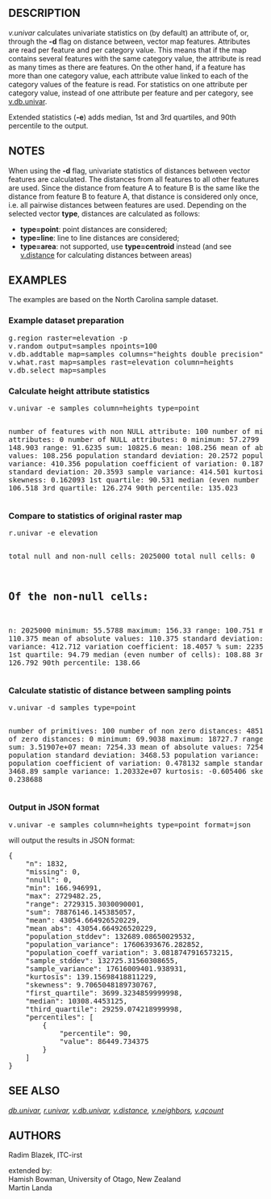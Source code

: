 <h2>DESCRIPTION</h2>

<em>v.univar</em> calculates univariate statistics on (by default) an attribute
of, or, through the <b>-d</b> flag on distance between, vector map features.
Attributes are read per feature and per category value. This means that if the
map contains several features with the same category value, the attribute is
read as many times as there are features. On the other hand, if a feature has
more than one category value, each attribute value linked to each of the
category values of the feature is read. For statistics on one attribute
per category value, instead of one attribute per feature and per category,
see <a href="v.db.univar.html">v.db.univar</a>.

<p>Extended statistics (<b>-e</b>) adds median, 1st and 3rd quartiles, and 90th
percentile to the output.

<h2>NOTES</h2>

When using the <b>-d</b> flag, univariate statistics of distances
between vector features are calculated. The distances from all features
to all other features are used. Since the distance from feature A to
feature B is the same like the distance from feature B to feature A,
that distance is considered only once, i.e. all pairwise distances
between features are used. Depending on the selected vector
<b>type</b>, distances are calculated as follows:

<ul>
<li> <b>type=point</b>: point distances are considered;</li>
<li> <b>type=line</b>: line to line distances are considered;</li>
<li> <b>type=area</b>: not supported, use <b>type=centroid</b> instead (and see
     <a href="v.distance.html">v.distance</a> for calculating distances
     between areas)</li>
</ul>

<h2>EXAMPLES</h2>

The examples are based on the North Carolina sample dataset.

<h3>Example dataset preparation</h3>

<div class="code"><pre>
g.region raster=elevation -p
v.random output=samples npoints=100
v.db.addtable map=samples columns="heights double precision"
v.what.rast map=samples rast=elevation column=heights
v.db.select map=samples
</pre></div>

<h3>Calculate height attribute statistics</h3>

<div class="code"><pre>
v.univar -e samples column=heights type=point

number of features with non NULL attribute: 100
number of missing attributes: 0
number of NULL attributes: 0
minimum: 57.2799
maximum: 148.903
range: 91.6235
sum: 10825.6
mean: 108.256
mean of absolute values: 108.256
population standard deviation: 20.2572
population variance: 410.356
population coefficient of variation: 0.187123
sample standard deviation: 20.3593
sample variance: 414.501
kurtosis: -0.856767
skewness: 0.162093
1st quartile: 90.531
median (even number of cells): 106.518
3rd quartile: 126.274
90th percentile: 135.023
</pre></div>

<h3>Compare to statistics of original raster map</h3>

<div class="code"><pre>
r.univar -e elevation

total null and non-null cells: 2025000
total null cells: 0

Of the non-null cells:
----------------------
n: 2025000
minimum: 55.5788
maximum: 156.33
range: 100.751
mean: 110.375
mean of absolute values: 110.375
standard deviation: 20.3153
variance: 412.712
variation coefficient: 18.4057 %
sum: 223510266.558102
1st quartile: 94.79
median (even number of cells): 108.88
3rd quartile: 126.792
90th percentile: 138.66
</pre></div>

<h3>Calculate statistic of distance between sampling points</h3>

<div class="code"><pre>
v.univar -d samples type=point

number of primitives: 100
number of non zero distances: 4851
number of zero distances: 0
minimum: 69.9038
maximum: 18727.7
range: 18657.8
sum: 3.51907e+07
mean: 7254.33
mean of absolute values: 7254.33
population standard deviation: 3468.53
population variance: 1.20307e+07
population coefficient of variation: 0.478132
sample standard deviation: 3468.89
sample variance: 1.20332e+07
kurtosis: -0.605406
skewness: 0.238688
</pre></div>

<h3>Output in JSON format</h3>
<div class="code"><pre>
v.univar -e samples column=heights type=point format=json
</pre></div>
will output the results in JSON format:
<div class="code"><pre>
{
    "n": 1832,
    "missing": 0,
    "nnull": 0,
    "min": 166.946991,
    "max": 2729482.25,
    "range": 2729315.3030090001,
    "sum": 78876146.145385057,
    "mean": 43054.664926520229,
    "mean_abs": 43054.664926520229,
    "population_stddev": 132689.08650029532,
    "population_variance": 17606393676.282852,
    "population_coeff_variation": 3.0818747916573215,
    "sample_stddev": 132725.31560308655,
    "sample_variance": 17616009401.938931,
    "kurtosis": 139.15698418811229,
    "skewness": 9.7065048189730767,
    "first_quartile": 3699.3234859999998,
    "median": 10308.4453125,
    "third_quartile": 29259.074218999998,
    "percentiles": [
        {
            "percentile": 90,
            "value": 86449.734375
        }
    ]
}
</pre></div>

<h2>SEE ALSO</h2>

<em>
<a href="db.univar.html">db.univar</a>,
<a href="r.univar.html">r.univar</a>,
<a href="v.db.univar.html">v.db.univar</a>,
<a href="v.distance.html">v.distance</a>,
<a href="v.neighbors.html">v.neighbors</a>,
<a href="v.qcount.html">v.qcount</a>
</em>

<h2>AUTHORS</h2>

Radim Blazek, ITC-irst
<p>
extended by:<br>
Hamish Bowman, University of Otago, New Zealand<br>
Martin Landa
